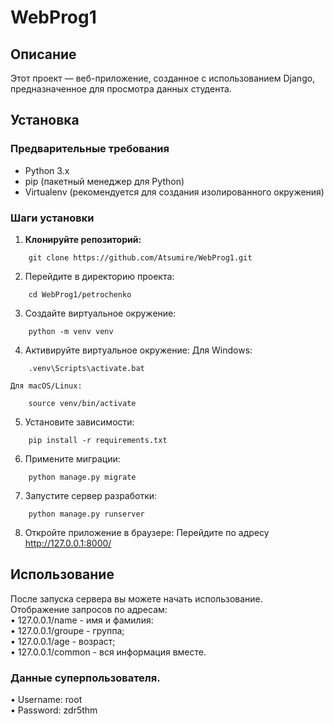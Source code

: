 # WebProg1

## Описание
Этот проект — веб-приложение, созданное с использованием Django, предназначенное для просмотра данных студента.

## Установка

### Предварительные требования
- Python 3.x
- pip (пакетный менеджер для Python)
- Virtualenv (рекомендуется для создания изолированного окружения)

### Шаги установки
1. **Клонируйте репозиторий:**
```
	git clone https://github.com/Atsumire/WebProg1.git
```
2. Перейдите в директорию проекта:
```
	cd WebProg1/petrochenko
```
3. Создайте виртуальное окружение:
```
	python -m venv venv
```
4. Активируйте виртуальное окружение:
	Для Windows:
```
	.venv\Scripts\activate.bat
```
	Для macOS/Linux:
```
	source venv/bin/activate
```
5. Установите зависимости:
```
	pip install -r requirements.txt
```
6. Примените миграции:
```
	python manage.py migrate
```
7. Запустите сервер разработки:
```
	python manage.py runserver
```
8. Откройте приложение в браузере:
Перейдите по адресу http://127.0.0.1:8000/

## Использование
После запуска сервера вы можете начать использование.<br>
Отображение запросов по адресам:<br>
    • 127.0.0.1/name - имя и фамилия:<br>
    • 127.0.0.1/groupe - группа;<br>
    • 127.0.0.1/age - возраст;<br>
    • 127.0.0.1/common - вся информация вместе.

### Данные суперпользователя.
   • Username: root <br>
   • Password: zdr5thm <br>